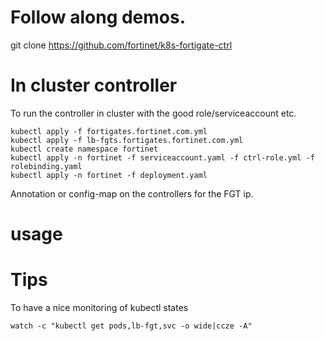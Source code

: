 # Follow along demos.

git clone https://github.com/fortinet/k8s-fortigate-ctrl

# In cluster controller
To run the controller in cluster with the good role/serviceaccount etc.
```shell
kubectl apply -f fortigates.fortinet.com.yml 
kubectl apply -f lb-fgts.fortigates.fortinet.com.yml 
kubectl create namespace fortinet
kubectl apply -n fortinet -f serviceaccount.yaml -f ctrl-role.yml -f rolebinding.yaml 
kubectl apply -n fortinet -f deployment.yaml
```


Annotation or config-map on the controllers for the FGT ip.

# usage
# Tips
To have a nice monitoring of kubectl states

````shell script
watch -c "kubectl get pods,lb-fgt,svc -o wide|ccze -A"
````

